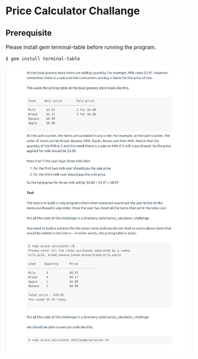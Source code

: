 # Price Calculator Challange

## Prerequisite

Please install gem terminal-table before running the program.

```
$ gem install terminal-table
```

![alt text](https://github.com/ashish-dimri/price_calculator_challange/blob/master/price_calculator_challange.png?raw=true)
